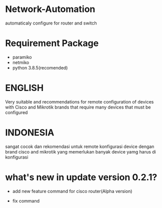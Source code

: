 # Network-Automation
automaticaly configure for router and switch


# Requirement Package
- paramiko
- netmiko
- python 3.8.5(recomended)


# ENGLISH
Very suitable and recommendations for remote configuration of devices with Cisco and Mikrotik brands that require many devices that must be configured
# INDONESIA
sangat cocok dan rekomendasi untuk remote konfigurasi device dengan brand cisco and mikrotik yang memerlukan banyak device yamg harus di konfigurasi

# what's new in update version 0.2.1?
+ add new feature command for cisco router(Alpha version)
- fix command
